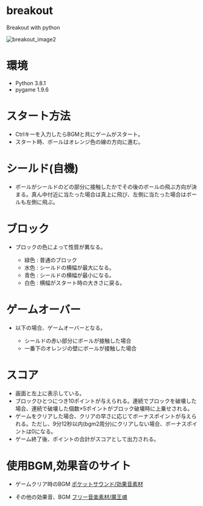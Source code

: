 # breakout
Breakout with python

![breakout_image2](https://user-images.githubusercontent.com/61465092/75839872-2c5b7b00-5e0d-11ea-837f-08e0997a4a20.png)


# 環境
* Python 3.8.1
* pygame 1.9.6


# スタート方法
* Ctrlキーを入力したらBGMと共にゲームがスタート。
* スタート時、ボールはオレンジ色の線の方向に進む。


  
# シールド(自機)
* ボールがシールドのどの部分に接触したかでその後のボールの飛ぶ方向が決まる。真ん中付近に当たった場合は真上に飛び、左側に当たった場合はボールも左側に飛ぶ。



# ブロック
* ブロックの色によって性質が異なる。

  - 緑色 : 普通のブロック
  - 水色 : シールドの横幅が最大になる。
  - 青色 : シールドの横幅が最小になる。
  - 白色 : 横幅がスタート時の大きさに戻る。
      


# ゲームオーバー
* 以下の場合、ゲームオーバーとなる。

  - シールドの赤い部分にボールが接触した場合
  - 一番下のオレンジの壁にボールが接触した場合


# スコア
* 画面と左上に表示している。
* ブロックひとつにつき10ポイントが与えられる。連続でブロックを破壊した場合、連続で破壊した個数×5ポイントがブロック破壊時に上乗せされる。
* ゲームをクリアした場合、クリアの早さに応じてボーナスポイントが与えられる。ただし、9分12秒以内(bgm2周分)にクリアしない場合、ボーナスポイントは0になる。
* ゲーム終了後、ポイントの合計がスコアとして出力される。


# 使用BGM,効果音のサイト
* ゲームクリア時のBGM
    <a href="https://pocket-se.info/">ポケットサウンド/効果音素材</a>

* その他の効果音、BGM
    <a href="https://maoudamashii.jokersounds.com/" title="フリー音楽素材/魔王魂" target="_blank">フリー音楽素材/魔王魂</a>
